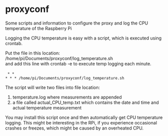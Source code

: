 # proxyconf
Some scripts and information to configure the proxy and log the CPU temperature of the Raspberry Pi

Logging the CPU temperature is easy with a script, which is executed using crontab.

Put the file in this location:
/home/pi/Documents/proxyconf/log_temperature.sh<br>
and add this line with crontab -e to execute temp logging each minute.<br><br>
<code>   * *  *   *   *     /home/pi/Documents/proxyconf/log_temperature.sh </code> 

The script will write two files into file location:
1. temperature.log where measurements are appended
2. a file called actual_CPU_temp.txt which contains the date and time and actual temperature measurement

You may install this script once and then automatically get CPU temperature logging. This might be interesting in the RPi,
if you experience occasional crashes or freezes, which might be caused by an overheated CPU.
